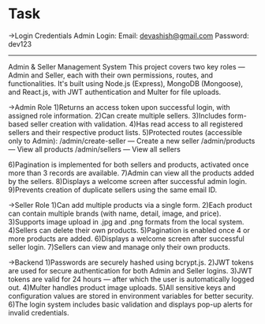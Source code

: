 # Task

->Login Credentials
  Admin Login:
      Email: devashish@gmail.com
      Password: dev123

************************************************************************************************************
Admin & Seller Management System
This project covers two key roles — Admin and Seller, each with their own permissions, routes, and functionalities.
It's built using Node.js (Express), MongoDB (Mongoose), and React.js, with JWT authentication and Multer for file uploads.

->Admin Role
1)Returns an access token upon successful login, with assigned role information.
2)Can create multiple sellers.
3)Includes form-based seller creation with validation.
4)Has read access to all registered sellers and their respective product lists.
5)Protected routes (accessible only to Admin):
  /admin/create-seller — Create a new seller
  /admin/products — View all products
  /admin/sellers — View all sellers

6)Pagination is implemented for both sellers and products, activated once more than 3 records are available.
7)Admin can view all the products added by the sellers.
8)Displays a welcome screen after successful admin login.
9)Prevents creation of duplicate sellers using the same email ID.

->Seller Role
1)Can add multiple products via a single form.
2)Each product can contain multiple brands (with name, detail, image, and price).
3)Supports image upload in .jpg and .png formats from the local system.
4)Sellers can delete their own products.
5)Pagination is enabled once 4 or more products are added.
6)Displays a welcome screen after successful seller login.
7)Sellers can view and manage only their own products.

->Backend
1)Passwords are securely hashed using bcrypt.js.
2)JWT tokens are used for secure authentication for both Admin and Seller logins.
3)JWT tokens are valid for 24 hours — after which the user is automatically logged out.
4)Multer handles product image uploads.
5)All sensitive keys and configuration values are stored in environment variables for better security.
6)The login system includes basic validation and displays pop-up alerts for invalid credentials.
